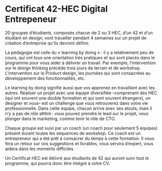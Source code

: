 <!-- TITLE: Digital Entrepreneur -->
<!-- SUBTITLE: A quick summary of Digital Entrepreneur -->

# Certificat 42-HEC Digital Entrepeneur
20 groupes d’étudiants, composés chacun de 2 ou 3 HEC, d’un 42 et d’un étudiant en design, vont travailler pendant 4 semaines sur un projet de création d’entreprise qu’ils devront définir.

La pédagogie est celle du « learning by doing » : il y a relativement peu de cours, qui ont tous une orientation très pratiques et qui sont placés dans le programme pour vous aider à délivrer un travail. Par exemple, l’intervention sur le design thinking précède trois jours de terrain et de workshop. L'intervention sur le Product design, les journées qui sont consacrées au développement des fonctionnalités, etc.

Le learning by doing signifie aussi que vos apprenez en travaillant avec les autres. Réaliser un projet avec une équipe diversifiée –comprenant des HEC (qui ont souvent une double formation et qui sont souvent étrangers), un designer et vous– est un challenge que vous retrouverez dans votre vie professionnelle. Dans cette équipe, chacun arrive avec ses atouts, mais il n’y a pas de rôle attitré : vous pouvez prendre le lead sur le projet, vous plonger dans le marketing, comme tenir le rôle de CTO.

Chaque groupe est suivi par un coach (un coach pour seulement 5 équipes) présent durant toutes les séquences de workshop. Ce coach est un entrepreneur qui a été prêt à consacrer du temps à cette formation. Il vous fera un retour sur vos suggestions et livrables, vous servira d’expert, vous aidera dans les moments difficiles.

Un Certificat HEC est délivré aux étudiants de 42 qui auront suivi tout le programme, qui pourra donc être intégré à votre CV.